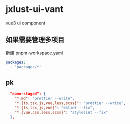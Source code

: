 # jxlust-ui-vant

vue3 ui component

## 如果需要管理多项目

新建 pnpm-workspace.yaml

```yaml
packages:
  - 'packages/*'
```

## pk

```json
  "nano-staged": {
    "*.md": "prettier --write",
    "*.{ts,tsx,js,vue,less,scss}": "prettier --write",
    "*.{ts,tsx,js,vue}": "eslint --fix",
    "*.{vue,css,less,scss}": "stylelint --fix"
  },
```
